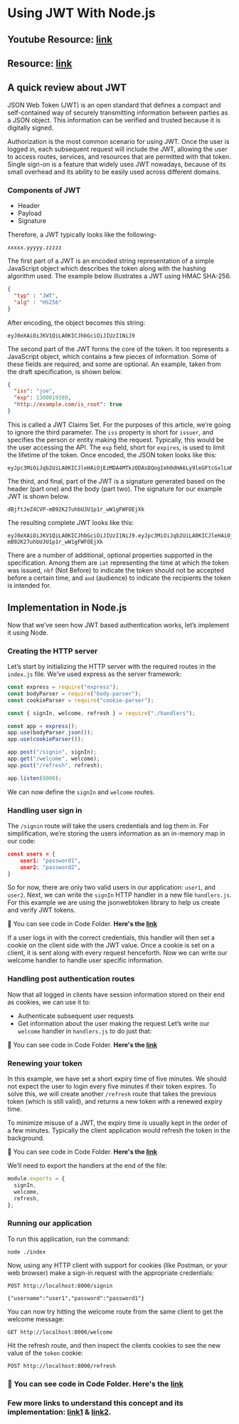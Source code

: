 # Using JWT With Node.js

## Youtube Resource: [link](https://www.youtube.com/watch?v=7nafaH9SddU)

## Resource: [link](https://jasonwatmore.com/post/2018/08/06/nodejs-jwt-authentication-tutorial-with-example-api)

## A quick review about JWT

JSON Web Token (JWT) is an open standard that defines a compact and self-contained way of securely transmitting information between parties as a JSON object. This information can be verified and trusted because it is digitally signed.

Authorization is the most common scenario for using JWT. Once the user is logged in, each subsequent request will include the JWT, allowing the user to access routes, services, and resources that are permitted with that token. Single sign-on is a feature that widely uses JWT nowadays, because of its small overhead and its ability to be easily used across different domains.

### Components of JWT

- Header
- Payload
- Signature

Therefore, a JWT typically looks like the following-

```
xxxxx.yyyyy.zzzzz
```

The first part of a JWT is an encoded string representation of a simple JavaScript object which describes the token along with the hashing algorithm used. The example below illustrates a JWT using HMAC SHA-256.

```JSON
{
  "typ" : "JWT",
  "alg" : "HS256"
}
```

After encoding, the object becomes this string:

```
eyJ0eXAiOiJKV1QiLA0KICJhbGciOiJIUzI1NiJ9
```

The second part of the JWT forms the core of the token. It too represents a JavaScript object, which contains a few pieces of information. Some of these fields are required, and some are optional. An example, taken from the draft specification, is shown below.

```JSON
{
  "iss": "joe",
  "exp": 1300819380,
  "http://example.com/is_root": true
}
```

This is called a JWT Claims Set. For the purposes of this article, we’re going to ignore the third parameter. The <code>iss</code> property is short for <code>issuer</code>, and specifies the person or entity making the request. Typically, this would be the user accessing the API. The <code>exp</code> field, short for <code>expires</code>, is used to limit the lifetime of the token. Once encoded, the JSON token looks like this:

```
eyJpc3MiOiJqb2UiLA0KICJleHAiOjEzMDA4MTkzODAsDQogImh0dHA6Ly9leGFtcGxlLmNvbS9pc19yb290Ijp0cnVlfQ
```

The third, and final, part of the JWT is a signature generated based on the header (part one) and the body (part two). The signature for our example JWT is shown below.

```
dBjftJeZ4CVP-mB92K27uhbUJU1p1r_wW1gFWFOEjXk
```

The resulting complete JWT looks like this:

```
eyJ0eXAiOiJKV1QiLA0KICJhbGciOiJIUzI1NiJ9.eyJpc3MiOiJqb2UiLA0KICJleHAiOjEzMDA4MTkzODAsDQogImh0dHA6Ly9leGFtcGxlLmNvbS9pc19yb290Ijp0cnVlfQ.dBjftJeZ4CVP-mB92K27uhbUJU1p1r_wW1gFWFOEjXk
```

There are a number of additional, optional properties supported in the specification. Among them are <code>iat</code> representing the time at which the token was issued, <code>nbf</code> (Not Before) to indicate the token should not be accepted before a certain time, and <code>aud</code> (audience) to indicate the recipients the token is intended for.

## Implementation in Node.js

Now that we’ve seen how JWT based authentication works, let’s implement it using Node.

### Creating the HTTP server

Let’s start by initializing the HTTP server with the required routes in the <code>index.js</code> file. We’ve used express as the server framework:

```javascript
const express = require("express");
const bodyParser = require("body-parser");
const cookieParser = require("cookie-parser");

const { signIn, welcome, refresh } = require("./handlers");

const app = express();
app.use(bodyParser.json());
app.use(cookieParser());

app.post("/signin", signIn);
app.get("/welcome", welcome);
app.post("/refresh", refresh);

app.listen(8000);
```

We can now define the <code>signIn</code> and <code>welcome</code> routes.

### Handling user sign in

The <code>/signin</code> route will take the users credentials and log them in. For simplification, we’re storing the users information as an in-memory map in our code:

```JSON
const users = {
	user1: "password1",
	user2: "password2",
}
```

So for now, there are only two valid users in our application: <code>user1</code>, and <code>user2</code>. Next, we can write the <code>signIn</code> HTTP handler in a new file <code>handlers.js</code>. For this example we are using the jsonwebtoken library to help us create and verify JWT tokens.

📁 You can see code in Code Folder. **Here's the [link](https://github.com/iampavangandhi/TheNodeCourse/tree/master/04%20Auth%20and%20Database/Auth%20Topic2/Code)**

If a user logs in with the correct credentials, this handler will then set a cookie on the client side with the JWT value. Once a cookie is set on a client, it is sent along with every request henceforth. Now we can write our welcome handler to handle user specific information.

### Handling post authentication routes

Now that all logged in clients have session information stored on their end as cookies, we can use it to:

- Authenticate subsequent user requests
- Get information about the user making the request
  Let’s write our <code>welcome</code> handler in <code>handlers.js</code> to do just that:

📁 You can see code in Code Folder. **Here's the [link](https://github.com/iampavangandhi/TheNodeCourse/tree/master/04%20Auth%20and%20Database/Auth%20Topic2/Code)**

### Renewing your token

In this example, we have set a short expiry time of five minutes. We should not expect the user to login every five minutes if their token expires. To solve this, we will create another <code>/refresh</code> route that takes the previous token (which is still valid), and returns a new token with a renewed expiry time.

To minimize misuse of a JWT, the expiry time is usually kept in the order of a few minutes. Typically the client application would refresh the token in the background.

📁 You can see code in Code Folder. **Here's the [link](https://github.com/iampavangandhi/TheNodeCourse/tree/master/04%20Auth%20and%20Database/Auth%20Topic2/Code)**

We’ll need to export the handlers at the end of the file:

```javascript
module.exports = {
  signIn,
  welcome,
  refresh,
};
```

### Running our application

To run this application, run the command:

```
node ./index
```

Now, using any HTTP client with support for cookies (like Postman, or your web browser) make a sign-in request with the appropriate credentials:

```
POST http://localhost:8000/signin

{"username":"user1","password":"password1"}
```

You can now try hitting the welcome route from the same client to get the welcome message:

```
GET http://localhost:8000/welcome
```

Hit the refresh route, and then inspect the clients cookies to see the new value of the <code>token</code> cookie:

```
POST http://localhost:8000/refresh
```

### 📁 You can see code in Code Folder. **Here's the [link](https://github.com/iampavangandhi/TheNodeCourse/tree/master/04%20Auth%20and%20Database/Auth%20Topic2/Code)**

### Few more links to understand this concept and its implementation: [link1](https://medium.com/better-programming/authentication-and-authorization-using-jwt-with-node-js-4099b2e6ca1f) & [link2](https://flaviocopes.com/jwt/).
